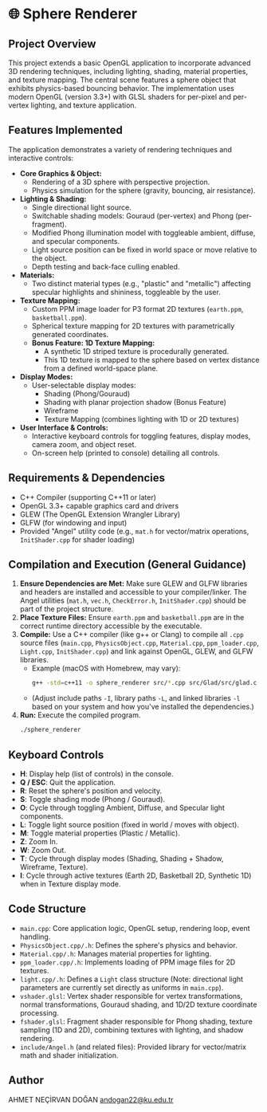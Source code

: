 # 🌐 Sphere Renderer

## Project Overview

This project extends a basic OpenGL application to incorporate advanced 3D rendering techniques, including lighting, shading, material properties, and texture mapping. The central scene features a sphere object that exhibits physics-based bouncing behavior. The implementation uses modern OpenGL (version 3.3+) with GLSL shaders for per-pixel and per-vertex lighting, and texture application.

## Features Implemented

The application demonstrates a variety of rendering techniques and interactive controls:

* **Core Graphics & Object:**
    * Rendering of a 3D sphere with perspective projection.
    * Physics simulation for the sphere (gravity, bouncing, air resistance).
* **Lighting & Shading:**
    * Single directional light source.
    * Switchable shading models: Gouraud (per-vertex) and Phong (per-fragment).
    * Modified Phong illumination model with toggleable ambient, diffuse, and specular components.
    * Light source position can be fixed in world space or move relative to the object.
    * Depth testing and back-face culling enabled.
* **Materials:**
    * Two distinct material types (e.g., "plastic" and "metallic") affecting specular highlights and shininess, toggleable by the user.
* **Texture Mapping:**
    * Custom PPM image loader for P3 format 2D textures (`earth.ppm`, `basketball.ppm`).
    * Spherical texture mapping for 2D textures with parametrically generated coordinates.
    * **Bonus Feature: 1D Texture Mapping:**
        * A synthetic 1D striped texture is procedurally generated.
        * This 1D texture is mapped to the sphere based on vertex distance from a defined world-space plane.
* **Display Modes:**
    * User-selectable display modes:
        * Shading (Phong/Gouraud)
        * Shading with planar projection shadow (Bonus Feature)
        * Wireframe
        * Texture Mapping (combines lighting with 1D or 2D textures)
* **User Interface & Controls:**
    * Interactive keyboard controls for toggling features, display modes, camera zoom, and object reset.
    * On-screen help (printed to console) detailing all controls.

## Requirements & Dependencies

* C++ Compiler (supporting C++11 or later)
* OpenGL 3.3+ capable graphics card and drivers
* GLEW (The OpenGL Extension Wrangler Library)
* GLFW (for windowing and input)
* Provided "Angel" utility code (e.g., `mat.h` for vector/matrix operations, `InitShader.cpp` for shader loading)

## Compilation and Execution (General Guidance)

1.  **Ensure Dependencies are Met:** Make sure GLEW and GLFW libraries and headers are installed and accessible to your compiler/linker. The Angel utilities (`mat.h`, `vec.h`, `CheckError.h`, `InitShader.cpp`) should be part of the project structure.
2.  **Place Texture Files:** Ensure `earth.ppm` and `basketball.ppm` are in the correct runtime directory accessible by the executable.
3.  **Compile:** Use a C++ compiler (like g++ or Clang) to compile all `.cpp` source files (`main.cpp`, `PhysicsObject.cpp`, `Material.cpp`, `ppm_loader.cpp`, `Light.cpp`, `InitShader.cpp`) and link against OpenGL, GLEW, and GLFW libraries.
    * Example (macOS with Homebrew, may vary):
        ```bash
        g++ -std=c++11 -o sphere_renderer src/*.cpp src/Glad/src/glad.c -Iinclude -Isrc/Glad/include -L/usr/local/lib -lglfw -framework OpenGL -framework Cocoa -framework IOKit -framework CoreVideo
        ```
    * (Adjust include paths `-I`, library paths `-L`, and linked libraries `-l` based on your system and how you've installed the dependencies.)
4.  **Run:** Execute the compiled program.
    ```bash
    ./sphere_renderer
    ```

## Keyboard Controls

* **H**: Display help (list of controls) in the console.
* **Q / ESC**: Quit the application.
* **R**: Reset the sphere's position and velocity.
* **S**: Toggle shading mode (Phong / Gouraud).
* **O**: Cycle through toggling Ambient, Diffuse, and Specular light components.
* **L**: Toggle light source position (fixed in world / moves with object).
* **M**: Toggle material properties (Plastic / Metallic).
* **Z**: Zoom In.
* **W**: Zoom Out.
* **T**: Cycle through display modes (Shading, Shading + Shadow, Wireframe, Texture).
* **I**: Cycle through active textures (Earth 2D, Basketball 2D, Synthetic 1D) when in Texture display mode.

## Code Structure

* `main.cpp`: Core application logic, OpenGL setup, rendering loop, event handling.
* `PhysicsObject.cpp/.h`: Defines the sphere's physics and behavior.
* `Material.cpp/.h`: Manages material properties for lighting.
* `ppm_loader.cpp/.h`: Implements loading of PPM image files for 2D textures.
* `light.cpp/.h`: Defines a `Light` class structure (Note: directional light parameters are currently set directly as uniforms in `main.cpp`).
* `vshader.glsl`: Vertex shader responsible for vertex transformations, normal transformations, Gouraud shading, and 1D/2D texture coordinate processing.
* `fshader.glsl`: Fragment shader responsible for Phong shading, texture sampling (1D and 2D), combining textures with lighting, and shadow rendering.
* `include/Angel.h` (and related files): Provided library for vector/matrix math and shader initialization.

## Author

AHMET NEÇİRVAN DOĞAN
andogan22@ku.edu.tr

